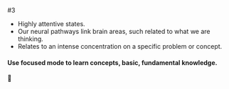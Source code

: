 
#3

- Highly attentive states.
- Our neural pathways link brain areas, such related to what we are thinking.
- Relates to an intense concentration on a specific problem or concept.

#### Use focused mode to learn concepts, basic, fundamental knowledge.

🐳
